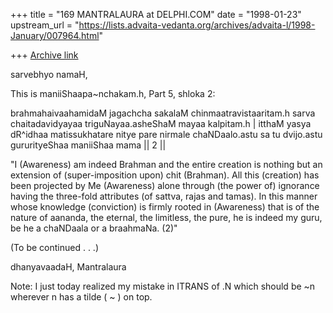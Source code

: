 +++
title = "169 MANTRALAURA at DELPHI.COM"
date = "1998-01-23"
upstream_url = "https://lists.advaita-vedanta.org/archives/advaita-l/1998-January/007964.html"

+++
[Archive link](https://lists.advaita-vedanta.org/archives/advaita-l/1998-January/007964.html)

sarvebhyo namaH,

  This is maniiShaapa~nchakam.h, Part 5,
shloka 2:


  brahmahaivaahamidaM jagachcha sakalaM
chinmaatravistaaritam.h
  sarva chaitadavidyayaa triguNayaa.asheShaM
mayaa kalpitam.h |
  itthaM yasya dR^idhaa matissukhatare
nitye pare nirmale
  chaNDaalo.astu sa tu dvijo.astu gururityeShaa
maniiShaa mama || 2 ||


  "I (Awareness) am indeed Brahman and the
entire creation is nothing but an extension of
(super-imposition upon) chit (Brahman).  All
this (creation) has been projected by Me
(Awareness) alone through (the power of)
ignorance having the three-fold attributes
(of sattva, rajas and tamas).
  In this manner whose knowledge (conviction)
is firmly rooted in (Awareness) that is of
the nature of aananda, the eternal, the limitless,
the pure, he is indeed my guru, be he a chaNDaala
or a braahmaNa. (2)"


(To be continued . . .)

dhanyavaadaH,
  Mantralaura

Note:  I just today realized my mistake in
ITRANS of .N which should be ~n wherever n has
a tilde ( ~ ) on top.

